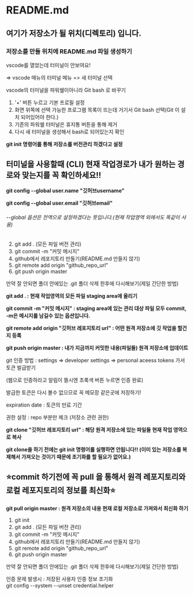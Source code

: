# README.md

## 여기가 저장소가 될 위치(디렉토리) 입니다.

### 저장소를 만들 위치에 README.md 파일 생성하기

vscode를 열었는데 터미널이 안보여요!

=> vscode 메뉴의 터미널 메뉴 => 새 터미널 선택

vscode의 터미널을 파워쉘이아니라 Git bash 로 바꾸기

1. '+' 버튼 누르고 기본 프로필 설정
2. 화면 위쪽에 선택 가능한 프로그램 목록이 뜨는데 거기서 Git bash 선택(Git 이 설치 되어있어야 한다.)
3. 기존의 파워쉘 터미널은 휴지통 버튼을 통해 제거
4. 다시 새 터미널을 생성해서 bash로 되어있는지 확인

__git init 명령어를 통해 저장소를 버전관리 하겠다고 설정__

## 터미널을 사용할때 (CLI) 현재 작업경로가 내가 원하는 경로와 맞는지를 꼭 확인하세요!!

__git config --global user.name "깃허브username"__

__git config --global user.email "깃허브email"__

###### --global 옵션은 전역으로 설정하겠다는 뜻입니다.(현재 작업영역 외에서도 똑같이 사용)

2. git add . (모든 파일 버전 관리)
3. git commit -m "커밋 메시지"
4. github에서 레포지토리 만들기(README.md 만들지 않기)
5. git remote add origin "github_repo_url"
6. git push origin master

만약 잘 안되면 폴더 안에있는 .git 폴더 삭제 한후에 다시해보기(제일 간단한 방법)

__git add . : 현재 작업영역의 모든 파일 staging area에 올리기__

__git commit -m "커밋 메시지" : staging area에 있는 관리 대상 파일 모두 commit, -m은 메시지를 남길수 있는 옵션입니다.__

__git remote add origin "깃허브 레포지토리 url" : 어떤 원격 저장소에 깃 작업을 할건지 등록__

__git push origin master : 내가 지금까지 커밋한 내용(파일들) 원격 저장소에 업데이트__

git 인증 방법 : settings => developer settings => personal aceess tokens 가서 토큰 발급받기

(웹으로 인증하라고 알림이 뜰시엔 초록색 버튼 누르면 인증 완료)

발급한 토큰은 다시 볼수 없으므로 꼭 메모장 같은곳에 저장하기!

expiration date : 토큰의 만료 기간

권한 설정 : repo 부분만 체크 (저장소 관련 권한)

__git clone "깃허브 레포지토리 url" : 해당 원격 저장소에 있는 파일들 현재 작업 영역으로 복사__

__git clone을 하기 전에는 git init 명령어를 실행하면 안됩니다!! (이미 있는 저장소를 복제해서 가져오는 것이기 때문에 초기화를 할 필요가 없어요.)__



## ⭐commit 하기전에 꼭 pull 을 통해서 원격 레포지토리와 로컬 레포지토리의 정보를 최신화⭐

__git pull origin master : 원격 저장소의 내용 현재 로컬 저장소로 가져와서 최신화 하기__

1. git init
2. git add . (모든 파일 버전 관리)
3. git commit -m "커밋 메시지"
4. github에서 레포지토리 만들기(README.md 만들지 않기)
5. git remote add origin "github_repo_url"
6. git push origin master

만약 잘 안되면 폴더 안에있는 .git 폴더 삭제 한후에 다시해보기(제일 간단한 방법)

인증 문제 발생시 : 저장된 사용자 인증 정보 초기화  
git config --system --unset credential.helper